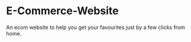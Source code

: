 # E-Commerce-Website
An ecom website to help you get your favourites just by a few clicks from home.
